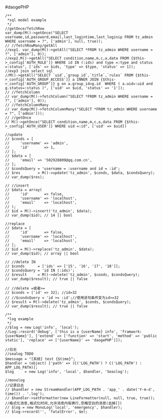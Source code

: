 #daogePHP

	/**
     *sql model example
     */
    //getOnce/fetchRow
    var_dump(M()->getOnce("SELECT username,id,password,email,last_logintime,last_loginip FROM tz_admin WHERE username = ?", ['admin'], null, true));
    // //fetchRowMany/getAll
    //exp1. var_dump(M()->getAll("SELECT *FROM tz_admin WHERE username = ?", ['admin'], 0));
    //exp2.M()->getAll("SELECT condition,name,m,c,a,data FROM {$this->_config['AUTH_RULE']} WHERE id IN (:ids) and type =:type and status =:status", ['ids' => $ids, 'type' => $type, 'status' => 1]);
    //exp3 join select sql
    //M()->getAll("SELECT `uid`,`group_id`,`title`,`rules` FROM {$this->_config['AUTH_GROUP_ACCESS']} a INNER JOIN {$this->_config['AUTH_GROUP']} g on a.group_id=g.id  WHERE ( a.uid=:uid and g.status=:status )", ['uid' => $uid, 'status' => '1']);
    // //fetchColumn
    // var_dump(M()->fetchColumn("SELECT *FROM tz_admin WHERE username = ?", ['admin'], 0));
    // //fetchColumnMany
    // var_dump(M()->fetchColumnMany("SELECT *FROM tz_admin WHERE username = ?", ['admin']));
    // //getOnce
    // M()->getOnce("SELECT condition,name,m,c,a,data FROM {$this->_config['AUTH_USER']} WHERE uid =:id", ['uid' => $uid])

    //update
    // $conds = [
    //     'username' => 'admin',
    //     'id'       => 1,
    // ];
    // $data = [
    //     'email' => '502928809@qq.com.cn',
    // ];
    // $condsQuery = 'username = :username and id = :id';
    // $res        = M()->update('tz_admin', $conds, $data, $condsQuery);
    // var_dump($res);

    // //insert
    // $data = array(
    //     'id'       => false,
    //     'username' => 'localhost',
    //     'email'    => 'localhost',
    // );
    // $id = M()->insert('tz_admin', $data);
    // var_dump($id); // 14 || bool

    //replace
    // $data = [
    //     'id'       => false,
    //     'username' => 'localhost',
    //     'email'    => 'localhost',
    // ];
    // $id = M()->replace('tz_admin', $data);
    // var_dump($id); // array || bool

    // //delete IN
    // $conds      = ['ids' => ['15', '16', '17', '18']];
    // $condsQuery = 'id IN (:ids)';
    // $result     = M()->delete('tz_admin', $conds, $condsQuery);
    // var_dump($result); // true || false

    // //delete =或者>=
    // $conds = ['id' => 32]; //id=32
    // //$condsQuery = 'id >= :id';//使用该句条件变为id>=32
    // $result = M()->delete('tz_admin', $conds, $condsQuery);
    // var_dump($result); // true || false

    /**
     *log example
     */
    //$log = new Log('info', 'local');
    //Log::record('debug', ['this is a {userName} info', 'framwork:{userName}'], ['extend' => ['function' => 'start', 'method' => 'public static'], 'replace' => ['{userName}' => 'daogePHP']]);

    //日志
    //sealog TODO
    $message = "[系统] test {$time}";
    $handler = (object) ['path' => (C('LOG_PATH') ? C('LOG_PATH') : APP_LOG_PATH)];
    $log     = new Log('info', 'local', $handler, 'Seaslog');

    //monolog
    //记录日志
    // $handler = new StreamHandler(APP_LOG_PATH . 'app_' . date('Y-m-d', time()) . '.log');
    // $handler->setFormatter(new LineFormatter(null, null, true, true)); //格式化消息,格式化时间,允许消息内有换行,忽略空白的消息(去掉[])
    // $log = new MonoLog('local', 'emergency', $handler);
    // $log->record('', 'fatalError', $e);
